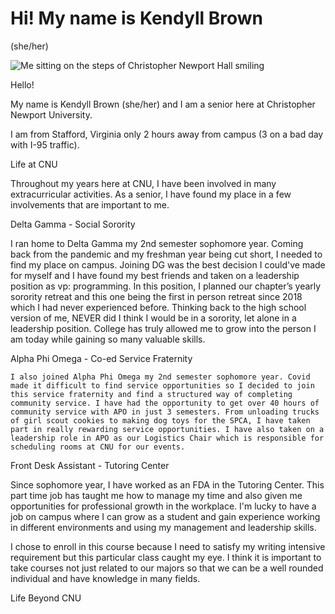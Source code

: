 # Hi! My name is Kendyll Brown
(she/her)

![Me sitting on the steps of Christopher Newport Hall smiling](https://kendyllmb.github.io/kendyllmb/images/profilepic.jpg)

Hello! 

My name is Kendyll Brown (she/her) and I am a senior here at Christopher Newport University. 

I am from Stafford, Virginia only 2 hours away from campus (3 on a bad day with I-95 traffic). 







Life at CNU

Throughout my years here at CNU, I have been involved in many extracurricular activities. As a senior, I have found my place in a few involvements that are important to me.

Delta Gamma - Social Sorority

I ran home to Delta Gamma my 2nd semester sophomore year. Coming back from the pandemic and my freshman year being cut short, I needed to find my place on campus. Joining DG was the best decision I could've made for myself and I have found my best friends and taken on a leadership position as vp: programming. In this position, I planned our chapter’s yearly sorority retreat and this one being the first in person retreat since 2018 which I had never experienced before. Thinking back to the high school version of me, NEVER did I think I would be in a sorority, let alone in a leadership position. College has truly allowed me to grow into the person I am today while gaining so many valuable skills.


Alpha Phi Omega - Co-ed Service Fraternity

	I also joined Alpha Phi Omega my 2nd semester sophomore year. Covid made it difficult to find service opportunities so I decided to join this service fraternity and find a structured way of completing community service. I have had the opportunity to get over 40 hours of community service with APO in just 3 semesters. From unloading trucks of girl scout cookies to making dog toys for the SPCA, I have taken part in really rewarding service opportunities. I have also taken on a leadership role in APO as our Logistics Chair which is responsible for scheduling rooms at CNU for our events.

Front Desk Assistant - Tutoring Center

Since sophomore year, I have worked as an FDA in the Tutoring Center. This part time job has taught me how to manage my time and also given me opportunities for professional growth in the workplace. I'm lucky to have a job on campus where I can grow as a student and gain experience working in different environments and using my management and leadership skills.



I chose to enroll in this course because I need to satisfy my writing intensive requirement but this particular class caught my eye. I think it is important to take courses not just related to our majors so that we can be a well rounded individual and have knowledge in many fields. 



Life Beyond CNU
